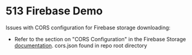 # 513 Firebase Demo
Issues with CORS configuration for Firebase storage downloading:
- Refer to the section on "CORS Configuration" in the Firebase Storage [documentation](https://firebase.google.com/docs/storage/web/download-files). cors.json found in repo root directory
